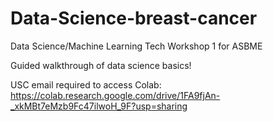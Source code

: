 # Data-Science-breast-cancer
Data Science/Machine Learning Tech Workshop 1 for ASBME

Guided walkthrough of data science basics!

USC email required to access Colab:
https://colab.research.google.com/drive/1FA9fjAn-_xkMBt7eMzb9Fc47ilwoH_9F?usp=sharing
